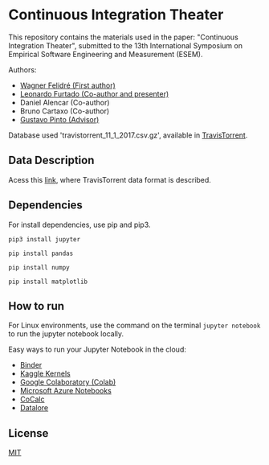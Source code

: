 # Continuous Integration Theater

This repository contains the materials used in the paper: "Continuous Integration Theater", submitted to the 13th International Symposium on Empirical Software Engineering and Measurement (ESEM).

Authors:
- [Wagner Felidré (First author)](https://github.com/wagnernegrao)
- [Leonardo Furtado (Co-author and presenter)](https://github.com/leonardofurtado)
- Daniel Alencar (Co-author)
- Bruno Cartaxo (Co-author)
- [Gustavo Pinto (Advisor)](https://github.com/gustavopinto)

Database used 'travistorrent_11_1_2017.csv.gz',  available in <a href="https://travistorrent.testroots.org/page_access/">TravisTorrent</a>.

## Data Description
Acess this <a href="https://travistorrent.testroots.org/page_dataformat/">link</a>, where TravisTorrent data format is described.

## Dependencies
For install dependencies, use pip and pip3.

```pip3 install jupyter ```

```pip install pandas ```

```pip install numpy ```

```pip install matplotlib ```


## How to run
For Linux environments, use the command on the terminal ```jupyter notebook``` to run the jupyter notebook locally.

Easy ways to run your Jupyter Notebook in the cloud:

* <a href="https://mybinder.org/">Binder</a>
* <a href="https://www.kaggle.com/kernels">Kaggle Kernels</a>
* <a href="https://colab.research.google.com/notebooks/welcome.ipynb">Google Colaboratory (Colab)</a>
* <a href="https://notebooks.azure.com/">Microsoft Azure Notebooks</a>
* <a href="https://cocalc.com/">CoCalc</a>
* <a href="https://datalore.io/">Datalore</a>

##  License
<a href="https://github.com/wagnerfns/ci-analysis/blob/master/LICENSE">MIT</a>
